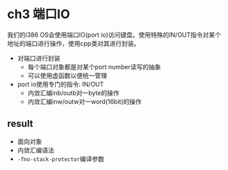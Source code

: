 # ch3 端口IO

我们的i386 OS会使用端口IO(port io)访问键盘。使用特殊的IN/OUT指令对某个地址的端口进行操作，使用cpp类对其进行封装。

- 对端口进行封装
	* 每个端口对象都是对某个port number读写的抽象
	* 可以使用虚函数以便统一管理
- port io使用专门的指令: IN/OUT
	* 内敛汇编inb/outb对一byte的操作
	* 内敛汇编inw/outw对一word(16bit)的操作


## result

- 面向对象
- 内敛汇编语法
- `-fno-stack-protector`编译参数

